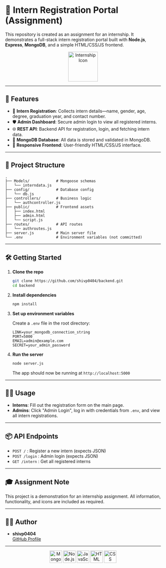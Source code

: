 # 📝 Intern Registration Portal (Assignment)

This repository is created as an assignment for an internship. It demonstrates a full-stack intern registration portal built with **Node.js**, **Express**, **MongoDB**, and a simple HTML/CSS/JS frontend.

<div align="center">
  <img src="https://img.icons8.com/color/96/000000/internship.png" alt="Internship Icon" width="96"/>
</div>

---

## 🚀 Features

- 📝 **Intern Registration**: Collects intern details—name, gender, age, degree, graduation year, and contact number.
- 🛡️ **Admin Dashboard**: Secure admin login to view all registered interns.
- 🌐 **REST API**: Backend API for registration, login, and fetching intern data.
- 💾 **MongoDB Database**: All data is stored and validated in MongoDB.
- 🎨 **Responsive Frontend**: User-friendly HTML/CSS/JS interface.

---

## 📁 Project Structure

```
.
├── Models/            # Mongoose schemas
│   └── interndata.js
├── config/            # Database config
│   └── db.js
├── controllers/       # Business logic
│   └── authcontroller.js
├── public/            # Frontend assets
│   ├── index.html
│   ├── admin.html
│   └── script.js
├── routes/            # API routes
│   └── authroutes.js
├── server.js          # Main server file
└── .env               # Environment variables (not committed)
```

---

## 🛠️ Getting Started

1. **Clone the repo**
   ```bash
   git clone https://github.com/shivp0404/backend.git
   cd backend
   ```

2. **Install dependencies**
   ```bash
   npm install
   ```

3. **Set up environment variables**

   Create a `.env` file in the root directory:
   ```
   LINK=your_mongodb_connection_string
   PORT=5000
   EMAIL=admin@example.com
   SECRET=your_admin_password
   ```

4. **Run the server**
   ```bash
   node server.js
   ```
   The app should now be running at `http://localhost:5000`

---

## 🧑‍💻 Usage

- **Interns**: Fill out the registration form on the main page.
- **Admins**: Click "Admin Login", log in with credentials from `.env`, and view all intern registrations.

---

## 📦 API Endpoints

- `POST /` : Register a new intern (expects JSON)
- `POST /login` : Admin login (expects JSON)
- `GET /intern` : Get all registered interns

---

## 🎓 Assignment Note

This project is a demonstration for an internship assignment. All information, functionality, and icons are included as required.

---

## 👨‍🎓 Author

- **shivp0404**  
  [GitHub Profile](https://github.com/shivp0404)

---

<div align="center">
  <img src="https://img.icons8.com/color/48/000000/mongodb.png" alt="MongoDB" width="40"/>
  <img src="https://img.icons8.com/color/48/000000/nodejs.png" alt="Node.js" width="40"/>
  <img src="https://img.icons8.com/color/48/000000/javascript.png" alt="JavaScript" width="40"/>
  <img src="https://img.icons8.com/color/48/000000/html-5.png" alt="HTML" width="40"/>
  <img src="https://img.icons8.com/color/48/000000/css3.png" alt="CSS" width="40"/>
</div>

